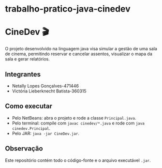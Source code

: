 # trabalho-pratico-java-cinedev
# CineDev 🎬

O projeto desenvolvido na linguagem java visa simular a gestão de uma sala de cinema, permitindo reservar e cancelar assentos, visualizar o mapa da sala e gerar relatórios.

## Integrantes
- Netally Lopes Gonçalves-471446  
- Victória Lieberknecht Batista-360315 

## Como executar
- Pelo NetBeans: abra o projeto e rode a classe `Principal.java`.  
- Pelo terminal: compile com `javac cinedev/*.java` e rode com `java cinedev.Principal`.  
- Pelo JAR: `java -jar CineDev.jar`.  

## Observação
Este repositório contém todo o código-fonte e o arquivo executável `.jar`.
